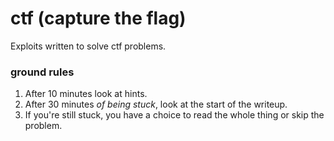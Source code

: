 # ctf (capture the flag)

Exploits written to solve ctf problems.


### ground rules

1. After 10 minutes look at hints.
2. After 30 minutes *of being stuck*, look at the start of the writeup. 
3. If you're still stuck, you have a choice to read the whole thing or skip the problem.

